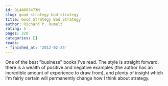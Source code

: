 ```yaml
---
id: OL44003473M
slug: good-strategy-bad-strategy
title: Good Strategy Bad Strategy
author: Richard P. Rumelt
rating: 5
pages: 320
categories: []
reads:
- finished_at: '2012-02-25'
---
```

One of the best "business" books I've read. The style is straight forward, there is a wealth of positive and negative examples (the author has an incredible amount of experience to draw from), and plenty of insight which I'm fairly certain will permanently change how I think about strategy.
